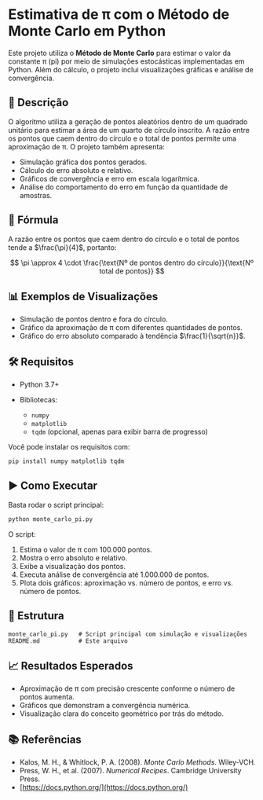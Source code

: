 
# **Estimativa de π com o Método de Monte Carlo em Python**

Este projeto utiliza o **Método de Monte Carlo** para estimar o valor da constante π (pi) por meio de simulações estocásticas implementadas em Python. Além do cálculo, o projeto inclui visualizações gráficas e análise de convergência.

## 📌 Descrição

O algoritmo utiliza a geração de pontos aleatórios dentro de um quadrado unitário para estimar a área de um quarto de círculo inscrito. A razão entre os pontos que caem dentro do círculo e o total de pontos permite uma aproximação de π. O projeto também apresenta:

* Simulação gráfica dos pontos gerados.
* Cálculo do erro absoluto e relativo.
* Gráficos de convergência e erro em escala logarítmica.
* Análise do comportamento do erro em função da quantidade de amostras.

## 🧮 Fórmula

A razão entre os pontos que caem dentro do círculo e o total de pontos tende a $\frac{\pi}{4}$, portanto:

$$
\pi \approx 4 \cdot \frac{\text{Nº de pontos dentro do círculo}}{\text{Nº total de pontos}}
$$

## 📊 Exemplos de Visualizações

* Simulação de pontos dentro e fora do círculo.
* Gráfico da aproximação de π com diferentes quantidades de pontos.
* Gráfico do erro absoluto comparado à tendência $\frac{1}{\sqrt{n}}$.

## 🛠️ Requisitos

* Python 3.7+
* Bibliotecas:

  * `numpy`
  * `matplotlib`
  * `tqdm` (opcional, apenas para exibir barra de progresso)

Você pode instalar os requisitos com:

```bash
pip install numpy matplotlib tqdm
```

## ▶️ Como Executar

Basta rodar o script principal:

```bash
python monte_carlo_pi.py
```

O script:

1. Estima o valor de π com 100.000 pontos.
2. Mostra o erro absoluto e relativo.
3. Exibe a visualização dos pontos.
4. Executa análise de convergência até 1.000.000 de pontos.
5. Plota dois gráficos: aproximação vs. número de pontos, e erro vs. número de pontos.

## 📁 Estrutura

```
monte_carlo_pi.py   # Script principal com simulação e visualizações
README.md           # Este arquivo
```

## 📈 Resultados Esperados

* Aproximação de π com precisão crescente conforme o número de pontos aumenta.
* Gráficos que demonstram a convergência numérica.
* Visualização clara do conceito geométrico por trás do método.

## 📚 Referências

* Kalos, M. H., & Whitlock, P. A. (2008). *Monte Carlo Methods*. Wiley-VCH.
* Press, W. H., et al. (2007). *Numerical Recipes*. Cambridge University Press.
* [https://docs.python.org/](https://docs.python.org/)


